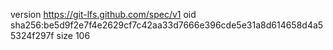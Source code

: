 version https://git-lfs.github.com/spec/v1
oid sha256:be5d9f2e7f4e2629cf7c42aa33d7666e396cde5e31a8d614658d4a55324f297f
size 106
